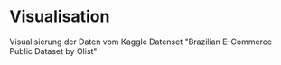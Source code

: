 # Visualisation
Visualisierung der Daten vom Kaggle Datenset "Brazilian E-Commerce Public Dataset by Olist"
